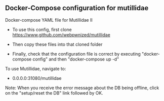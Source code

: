 ## Docker-Compose configuration for mutillidae
Docker-compose YAML file for Mutillidae II

* To use this config, first clone https://www.github.com/webpwnized/mutillidae
* Then copy these files into that cloned folder

* Finally, check that the configuration file is correct by executing "docker-compose config" and then "docker-compose up -d"

To use Mutillidae, navigate to:

* 0.0.0.0:31080/mutillidae

Note: When you receive the error message about the DB being offline, click on the "setup/reset the DB" link followed by OK.  


